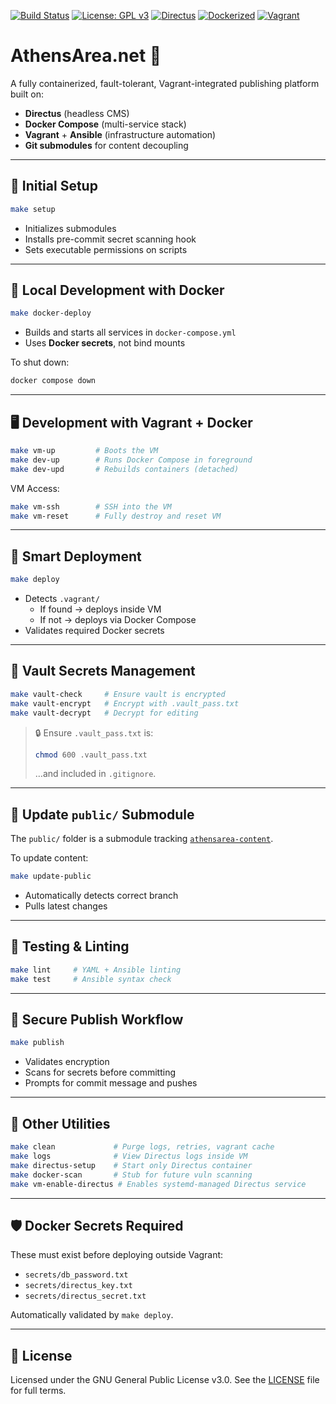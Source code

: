 [![Build Status](https://github.com/waltdundore/athensarea/actions/workflows/ci.yml/badge.svg)](https://github.com/waltdundore/athensarea/actions)
[![License: GPL v3](https://img.shields.io/badge/License-GPLv3-blue.svg)](https://www.gnu.org/licenses/gpl-3.0)
[![Directus](https://img.shields.io/badge/CMS-Directus-lightgrey.svg)](https://directus.io/)
[![Dockerized](https://img.shields.io/badge/Docker-Ready-blue)](https://www.docker.com/)
[![Vagrant](https://img.shields.io/badge/VM-Vagrant-green)](https://www.vagrantup.com/)

# AthensArea.net 🚀

A fully containerized, fault-tolerant, Vagrant-integrated publishing platform built on:

- **Directus** (headless CMS)
- **Docker Compose** (multi-service stack)
- **Vagrant** + **Ansible** (infrastructure automation)
- **Git submodules** for content decoupling

---

## 🔧 Initial Setup

```bash
make setup
```

- Initializes submodules
- Installs pre-commit secret scanning hook
- Sets executable permissions on scripts

---

## 🐳 Local Development with Docker

```bash
make docker-deploy
```

- Builds and starts all services in `docker-compose.yml`
- Uses **Docker secrets**, not bind mounts

To shut down:

```bash
docker compose down
```

---

## 🖥️ Development with Vagrant + Docker

```bash
make vm-up         # Boots the VM
make dev-up        # Runs Docker Compose in foreground
make dev-upd       # Rebuilds containers (detached)
```

VM Access:

```bash
make vm-ssh        # SSH into the VM
make vm-reset      # Fully destroy and reset VM
```

---

## 🚀 Smart Deployment

```bash
make deploy
```

- Detects `.vagrant/`
  - If found → deploys inside VM
  - If not → deploys via Docker Compose
- Validates required Docker secrets

---

## 🔐 Vault Secrets Management

```bash
make vault-check     # Ensure vault is encrypted
make vault-encrypt   # Encrypt with .vault_pass.txt
make vault-decrypt   # Decrypt for editing
```

> 🔒 Ensure `.vault_pass.txt` is:
> ```bash
> chmod 600 .vault_pass.txt
> ```
> …and included in `.gitignore`.

---

## 🔄 Update `public/` Submodule

The `public/` folder is a submodule tracking [`athensarea-content`](https://github.com/waltdundore/athensarea-content).

To update content:

```bash
make update-public
```

- Automatically detects correct branch
- Pulls latest changes

---

## 🧪 Testing & Linting

```bash
make lint     # YAML + Ansible linting
make test     # Ansible syntax check
```

---

## 🔄 Secure Publish Workflow

```bash
make publish
```

- Validates encryption
- Scans for secrets before committing
- Prompts for commit message and pushes

---

## 🔧 Other Utilities

```bash
make clean             # Purge logs, retries, vagrant cache
make logs              # View Directus logs inside VM
make directus-setup    # Start only Directus container
make docker-scan       # Stub for future vuln scanning
make vm-enable-directus # Enables systemd-managed Directus service
```

---

## 🛡️ Docker Secrets Required

These must exist before deploying outside Vagrant:

- `secrets/db_password.txt`
- `secrets/directus_key.txt`
- `secrets/directus_secret.txt`

Automatically validated by `make deploy`.

---

## 🪪 License

Licensed under the GNU General Public License v3.0. See the [LICENSE](./LICENSE) file for full terms.
